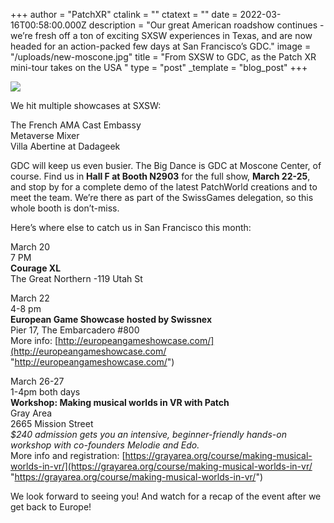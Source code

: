 +++
author = "PatchXR"
ctalink = ""
ctatext = ""
date = 2022-03-16T00:58:00.000Z
description = "Our great American roadshow continues - we’re fresh off a ton of exciting SXSW experiences in Texas, and are now headed for an action-packed few days at San Francisco’s GDC."
image = "/uploads/new-moscone.jpg"
title = "From SXSW to GDC, as the Patch XR mini-tour takes on the USA "
type = "post"
_template = "blog_post"
+++

![](/uploads/new-moscone.jpg)

We hit multiple showcases at SXSW:

The French AMA Cast Embassy  
Metaverse Mixer  
Villa Abertine at Dadageek

GDC will keep us even busier. The Big Dance is GDC at Moscone Center, of course. Find us in **Hall F at Booth N2903** for the full show, **March 22-25**, and stop by for a complete demo of the latest PatchWorld creations and to meet the team. We’re there as part of the SwissGames delegation, so this whole booth is don’t-miss.

Here’s where else to catch us in San Francisco this month:

March 20  
7 PM  
**Courage XL**  
The Great Northern -119 Utah St

March 22  
4-8 pm  
**European Game Showcase hosted by Swissnex**  
Pier 17, The Embarcadero #800  
More info: [http://europeangameshowcase.com/](http://europeangameshowcase.com/ "http://europeangameshowcase.com/")

March 26-27  
1-4pm both days  
**Workshop: Making musical worlds in VR with Patch**  
Gray Area  
2665 Mission Street  
_$240 admission gets you an intensive, beginner-friendly hands-on workshop with co-founders Melodie and Edo._  
More info and registration: [https://grayarea.org/course/making-musical-worlds-in-vr/](https://grayarea.org/course/making-musical-worlds-in-vr/ "https://grayarea.org/course/making-musical-worlds-in-vr/")

We look forward to seeing you! And watch for a recap of the event after we get back to Europe!
